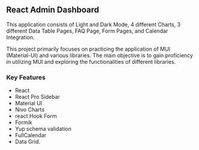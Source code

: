 ## React Admin Dashboard

This application consists of Light and Dark Mode, 4 different Charts, 3 different Data Table Pages, FAQ Page, Form Pages, and Calendar Integration.

This project primarily focuses on practicing the application of MUI (Material-UI) and various libraries. The main objective is to gain proficiency in utilizing MUI and exploring the functionalities of different libraries.

### Key Features
- React
- React Pro Sidebar
- Material UI
- Nivo Charts
- react Hook Form
- Formik
- Yup schema validation
- FullCalendar
- Data Grid.

